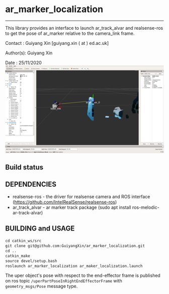 # ar_marker_localization
-----------------------------------------------------------------

This library provides an interface to launch ar_track_alvar and realsense-ros to get the pose of ar_marker relative to the camera_link frame.

Contact  : Guiyang Xin [guiyang.xin ( at ) ed.ac.uk]

Author(s): Guiyang Xin

Date     : 25/11/2020
![Camera in Rviz](doc/coverPhoto.png?raw=true "Camera in Rviz")
## Build status

DEPENDENCIES
-----------------------------------------------------------------
* realsense-ros - the driver for realsense camera and ROS interface (https://github.com/IntelRealSense/realsense-ros)
* ar_track_alvar - ar marker track package (sudo apt install ros-melodic-ar-track-alvar)

BUILDING and USAGE
--------------------
```
cd catkin_ws/src
git clone git@github.com:GuiyangXin/ar_marker_localization.git
cd ..
catkin_make
source devel/setup.bash
roslaunch ar_marker_localization ar_maker_localization.launch
```
The uper object's pose with respect to the end-effector frame is published on ros topic `/uperPartPoseInRightEndEffectorFrame` with ``geometry_msgs/Pose`` message type.


